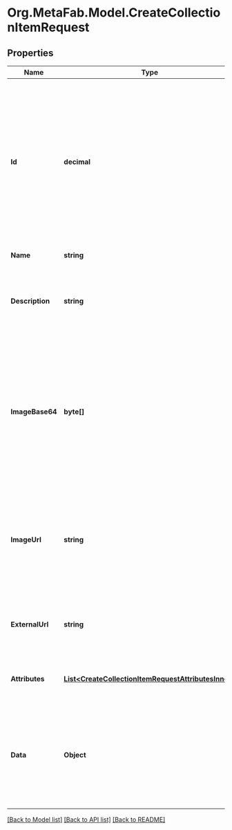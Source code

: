 
# Org.MetaFab.Model.CreateCollectionItemRequest

## Properties

Name | Type | Description | Notes
------------ | ------------- | ------------- | -------------
**Id** | **decimal** | A unique itemId to use for this item within the collection. If an existing itemId is used, the current metadata will be overriden. Any number may be used.  The terms &#x60;itemId&#x60; and &#x60;collectionItemId&#x60; are used interchangeably and equivalent to one another throughout MetaFab documentation. | 
**Name** | **string** | The name of this item. | 
**Description** | **string** | A text description of this item. This is a great spot to include lore, game mechanics and more related to this item. | 
**ImageBase64** | **byte[]** | A base64 string of the image for this item. Either &#x60;imageBase64&#x60; or &#x60;imageUrl&#x60; must be provided. Supported image formats are &#x60;jpg&#x60;, &#x60;jpeg&#x60;, &#x60;png&#x60;, &#x60;gif&#x60;. Recommended size of 1:1 aspect ratio and no more than 1500x1500 pixels. | [optional] 
**ImageUrl** | **string** | An external url that resolves to an image to use for this item. This can also be set to an ipfs:// uri. Recommended size of 1:1 aspect ratio and no more than 1500x1500 pixels. | [optional] 
**ExternalUrl** | **string** | An optional URL where players can go to learn more about this item specifically, or your game, or any other link. | [optional] 
**Attributes** | [**List&lt;CreateCollectionItemRequestAttributesInner&gt;**](CreateCollectionItemRequestAttributesInner.md) | An array of objects that conform with metadata standard. | [optional] 
**Data** | **Object** | An arbitrary object of data attached to the top level metadata object. This is useful for including data or resource URLs specific to your game. Such as URLs that point to | [optional] 

[[Back to Model list]](../README.md#documentation-for-models)
[[Back to API list]](../README.md#documentation-for-api-endpoints)
[[Back to README]](../README.md)

